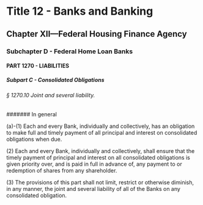 
# Title 12 - Banks and Banking
## Chapter XII—Federal Housing Finance Agency
### Subchapter D - Federal Home Loan Banks
#### PART 1270 - LIABILITIES
##### Subpart C - Consolidated Obligations
###### § 1270.10 Joint and several liability.
####### In general

(a)-(1) Each and every Bank, individually and collectively, has an obligation to make full and timely payment of all principal and interest on consolidated obligations when due.

(2) Each and every Bank, individually and collectively, shall ensure that the timely payment of principal and interest on all consolidated obligations is given priority over, and is paid in full in advance of, any payment to or redemption of shares from any shareholder.

(3) The provisions of this part shall not limit, restrict or otherwise diminish, in any manner, the joint and several liability of all of the Banks on any consolidated obligation.
